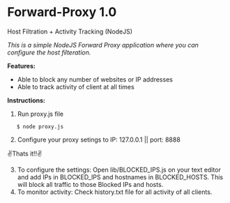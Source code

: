 # Forward-Proxy 1.0
Host Filtration + Activity Tracking (NodeJS)

*This is a simple NodeJS Forward Proxy application where you can configure the host filteration.*

**Features:**
* Able to block any number of websites or IP addresses
* Able to track activity of client at all times

**Instructions:**

1. Run proxy.js file
```
   $ node proxy.js
```
2. Configure your proxy setings to IP: 127.0.0.1 || port: 8888

:v:Thats it!!:v:

3. To configure the settings:
   Open lib/BLOCKED_IPS.js on your text editor and add IPs in BLOCKED_IPS and hostnames in BLOCKED_HOSTS. This will block all traffic to those Blocked IPs and        hosts.
4. To monitor activity:
   Check history.txt file for all activity of all clients.
   

